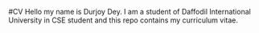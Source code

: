 #CV
Hello my name is Durjoy Dey. I am a student of Daffodil International University in CSE student and this repo contains my curriculum vitae. 
